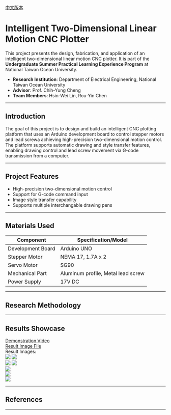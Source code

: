 [中文版本](README.md)
# Intelligent Two-Dimensional Linear Motion CNC Plotter

This project presents the design, fabrication, and application of an intelligent two-dimensional linear motion CNC plotter. It is part of the **Undergraduate Summer Practical Learning Experience Program** at National Taiwan Ocean University.

- **Research Institution**: Department of Electrical Engineering, National Taiwan Ocean University
- **Advisor**: Prof. Chih-Yung Cheng
- **Team Members**: Hsin-Wei Lin, Rou-Yin Chen

---
## Introduction
The goal of this project is to design and build an intelligent CNC plotting platform that uses an Arduino development board to control stepper motors and lead screwa achieving high-precision two-dimensional motion control.  
The platform supports automatic drawing and style transfer features, enabling drawing control and lead screw movement via G-code transmission from a computer.

---
## Project Features
- High-precision two-dimensional motion control
- Support for G-code command input
- Image style transfer capability
- Supports multiple interchangable drawing pens

---
## Materials Used
| Component          | Specification/Model                |
|--------------------|------------------------------------|
| Development Board  | Arduino UNO                        |
| Stepper Motor      | NEMA 17, 1.7A x 2                  |
| Servo Motor        | SG90                               |
| Mechanical Part    | Aluminum profile, Metal lead screw |
| Power Supply       | 17V DC                             |

---
## Research Methodology

---
## Results Showcase
[Demonstration Video](https://youtu.be/Qn8gQQk7WbQ)  
[Result Image File](https://github.com/Aynslielin/CNC-Plotter-Machine/tree/main/Result_Images)  
Result Images:  
![](https://github.com/Aynslielin/CNC-Plotter-Machine/blob/main/Result_Images/PhotoCap_Ghibli_ShapeDraw.jpg)
![](https://github.com/Aynslielin/CNC-Plotter-Machine/blob/main/Result_Images/SelFile_Ghibli_ShapeDraw.jpg)  
![](https://github.com/Aynslielin/CNC-Plotter-Machine/blob/main/Result_Images/SelFile_ShapeDraw.jpg)
![](https://github.com/Aynslielin/CNC-Plotter-Machine/blob/main/Result_Images/SelFile_Fill.jpg)  
![](https://github.com/Aynslielin/CNC-Plotter-Machine/blob/main/Result_Images/SelFile_Layer.jpg)  
![](https://github.com/Aynslielin/CNC-Plotter-Machine/blob/main/Result_Images/SelFile_Potrace.jpg)  
![](https://github.com/Aynslielin/CNC-Plotter-Machine/blob/main/Result_Images/SelFile_Sketch.jpg)  


---
## References

---
